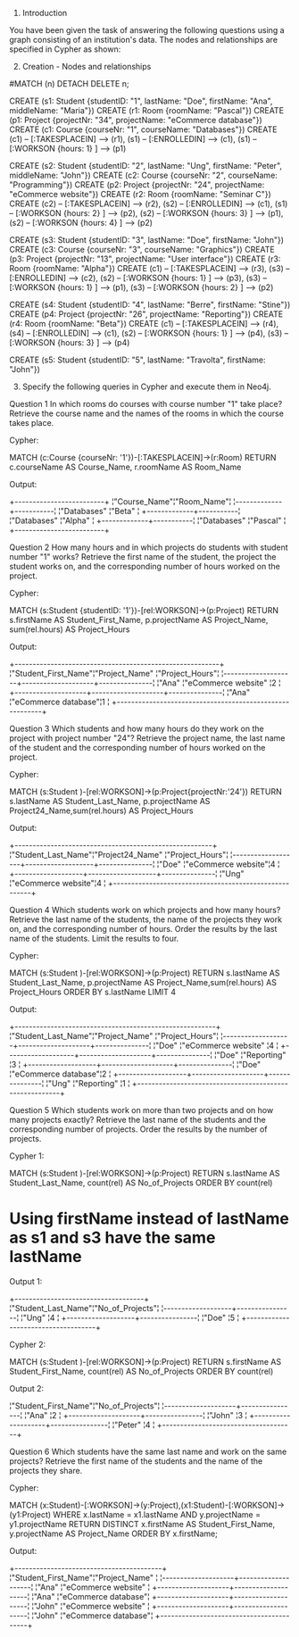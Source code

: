 1. Introduction

You have been given the task of answering the following questions using a graph consisting of
an institution's data. The nodes and relationships are specified in Cypher as shown:

2. Creation - Nodes and relationships

#MATCH (n) DETACH DELETE n;

CREATE (s1: Student {studentID: "1", lastName: "Doe", firstName: "Ana", middleName: "Maria"})
CREATE (r1: Room {roomName: "Pascal"})
CREATE (p1: Project {projectNr: "34", projectName: "eCommerce database"})
CREATE (c1: Course {courseNr: "1", courseName: "Databases"})
CREATE
	(c1) – [:TAKESPLACEIN] –> (r1),
	(s1) – [:ENROLLEDIN] –> (c1),
	(s1) – [:WORKSON {hours: 1} ] –> (p1)
 
CREATE (s2: Student {studentID: "2", lastName: "Ung", firstName: "Peter", middleName: "John"})
CREATE (c2: Course {courseNr: "2", courseName: "Programming"})
CREATE (p2: Project {projectNr: "24", projectName: "eCommerce website"})
CREATE (r2: Room {roomName: "Seminar C"})
CREATE
	 (c2) – [:TAKESPLACEIN] –> (r2),
     (s2) – [:ENROLLEDIN] –> (c1),
     (s1) – [:WORKSON {hours: 2} ] –> (p2),
     (s2) – [:WORKSON {hours: 3} ] –> (p1),
     (s2) – [:WORKSON {hours: 4} ] –> (p2)

CREATE (s3: Student {studentID: "3", lastName: "Doe", firstName: "John"})
CREATE (c3: Course {courseNr: "3", courseName: "Graphics"})
CREATE (p3: Project {projectNr: "13", projectName: "User interface"})
CREATE (r3: Room {roomName: "Alpha"})
CREATE
	(c1) – [:TAKESPLACEIN] –> (r3),
	(s3) – [:ENROLLEDIN] –> (c2),
	(s2) – [:WORKSON {hours: 1} ] –> (p3),
	(s3) – [:WORKSON {hours: 1} ] –> (p1),
	(s3) – [:WORKSON {hours: 2} ] –> (p2)
	
CREATE (s4: Student {studentID: "4", lastName: "Berre", firstName: "Stine"})
CREATE (p4: Project {projectNr: "26", projectName: "Reporting"})
CREATE (r4: Room {roomName: "Beta"})
CREATE
	(c1) – [:TAKESPLACEIN] –> (r4),
	(s4) – [:ENROLLEDIN] –> (c1),
	(s2) – [:WORKSON {hours: 1} ] –> (p4),
	(s3) – [:WORKSON {hours: 3} ] –> (p4)

CREATE (s5: Student {studentID: "5", lastName: "Travolta", firstName: "John"})

3. Specify the following queries in Cypher and execute them in Neo4j.

Question 1
In which rooms do courses with course number "1" take place? Retrieve the course
name and the names of the rooms in which the course takes place.

Cypher:

MATCH (c:Course {courseNr: '1'})-[:TAKESPLACEIN]->(r:Room)
RETURN c.courseName AS Course_Name, r.roomName AS Room_Name

Output:

+-------------------------+
¦"Course_Name"¦"Room_Name"¦
¦-------------+-----------¦
¦"Databases"  ¦"Beta"     ¦
+-------------+-----------¦
¦"Databases"  ¦"Alpha"    ¦
+-------------+-----------¦
¦"Databases"  ¦"Pascal"   ¦
+-------------------------+

Question 2
How many hours and in which projects do students with student number "1" works?
Retrieve the first name of the student, the project the student works on, and the
corresponding number of hours worked on the project.

Cypher:

MATCH (s:Student {studentID: '1'})-[rel:WORKSON]->(p:Project)
RETURN s.firstName AS Student_First_Name, p.projectName AS Project_Name, sum(rel.hours) AS Project_Hours

Output:

+---------------------------------------------------------+
¦"Student_First_Name"¦"Project_Name"      ¦"Project_Hours"¦
¦--------------------+--------------------+---------------¦
¦"Ana"               ¦"eCommerce website" ¦2              ¦
+--------------------+--------------------+---------------¦
¦"Ana"               ¦"eCommerce database"¦1              ¦
+---------------------------------------------------------+


Question 3
Which students and how many hours do they work on the project with project number
"24"? Retrieve the project name, the last name of the student and the corresponding
number of hours worked on the project.

Cypher:

MATCH (s:Student )-[rel:WORKSON]->(p:Project{projectNr:'24'})
RETURN s.lastName AS Student_Last_Name, p.projectName AS Project24_Name,sum(rel.hours) AS Project_Hours

Output:

+-------------------------------------------------------+
¦"Student_Last_Name"¦"Project24_Name"   ¦"Project_Hours"¦
¦-------------------+-------------------+---------------¦
¦"Doe"              ¦"eCommerce website"¦4              ¦
+-------------------+-------------------+---------------¦
¦"Ung"              ¦"eCommerce website"¦4              ¦
+-------------------------------------------------------+

Question 4
Which students work on which projects and how many hours? Retrieve the last name of
the students, the name of the projects they work on, and the corresponding number of
hours. Order the results by the last name of the students. Limit the results to four.

Cypher:

MATCH (s:Student )-[rel:WORKSON]->(p:Project)
RETURN s.lastName AS Student_Last_Name, p.projectName AS Project_Name,sum(rel.hours) AS Project_Hours ORDER BY s.lastName LIMIT 4

Output:

+--------------------------------------------------------+
¦"Student_Last_Name"¦"Project_Name"      ¦"Project_Hours"¦
¦-------------------+--------------------+---------------¦
¦"Doe"              ¦"eCommerce website" ¦4              ¦
+-------------------+--------------------+---------------¦
¦"Doe"              ¦"Reporting"         ¦3              ¦
+-------------------+--------------------+---------------¦
¦"Doe"              ¦"eCommerce database"¦2              ¦
+-------------------+--------------------+---------------¦
¦"Ung"              ¦"Reporting"         ¦1              ¦
+--------------------------------------------------------+

Question 5
Which students work on more than two projects and on how many projects exactly?
Retrieve the last name of the students and the corresponding number of projects. Order
the results by the number of projects.

Cypher 1:

MATCH (s:Student )-[rel:WORKSON]->(p:Project)
RETURN s.lastName AS Student_Last_Name, count(rel) AS No_of_Projects ORDER BY count(rel)
# Using firstName instead of lastName as s1 and s3 have the same lastName

Output 1:

+------------------------------------+
¦"Student_Last_Name"¦"No_of_Projects"¦
¦-------------------+----------------¦
¦"Ung"              ¦4               ¦
+-------------------+----------------¦
¦"Doe"              ¦5               ¦
+------------------------------------+

Cypher 2:

MATCH (s:Student )-[rel:WORKSON]->(p:Project)
RETURN s.firstName AS Student_First_Name, count(rel) AS No_of_Projects ORDER BY count(rel)

Output 2:

¦"Student_First_Name"¦"No_of_Projects"¦
¦--------------------+----------------¦
¦"Ana"               ¦2               ¦
+--------------------+----------------¦
¦"John"              ¦3               ¦
+--------------------+----------------¦
¦"Peter"             ¦4               ¦
+-------------------------------------+

Question 6
Which students have the same last name and work on the same projects? Retrieve the
first name of the students and the name of the projects they share.

Cypher:

MATCH (x:Student)-[:WORKSON]->(y:Project),(x1:Student)-[:WORKSON]->(y1:Project)
WHERE x.lastName = x1.lastName AND y.projectName = y1.projectName
RETURN DISTINCT x.firstName AS Student_First_Name, y.projectName AS Project_Name ORDER BY x.firstName;

Output:

+-----------------------------------------+
¦"Student_First_Name"¦"Project_Name"      ¦
¦--------------------+--------------------¦
¦"Ana"               ¦"eCommerce website" ¦
+--------------------+--------------------¦
¦"Ana"               ¦"eCommerce database"¦
+--------------------+--------------------¦
¦"John"              ¦"eCommerce website" ¦
+--------------------+--------------------¦
¦"John"              ¦"eCommerce database"¦
+-----------------------------------------+
